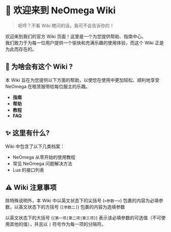 # 👋 欢迎来到 NeOmega Wiki

> 呃哼？不看 Wiki 瞎问的话，我可不会告诉你的！

欢迎来到我们的官方 Wiki 页面！这里是一个为您提供帮助、指南中心。<br>
我们致力于为每一位用户提供一个愉快和充满乐趣的使用体验，而这个 Wiki 正是为此而存在的。

## **🔨 为啥会有这个 Wiki \?**

本 Wiki 旨在为您提供以下方面的帮助，以使您在使用中更加轻松、顺利地享受 NeOmega 在租赁服带给每位服主的乐趣。

- **指南**
- **帮助**
- **教程**
- **FAQ**

## **✨ 这里有什么\?**

Wiki 中包含了以下几类档案：

- NeOmega 从零开始的使用教程
- 常见 NeOmega 问题解决方法
- Lua 的接口列表

## ⚠️ Wiki 注意事项

除特殊说明外，本 Wiki 中以英文状态下的尖括号 (`<参数一>`) 包裹的内容为必填参数，以英文状态下的方括号 (`[参数二]`) 包裹的内容为选填参数

以英文状态下的大括号 (`{第一项|第二项|第三项}`) 表示该必填参数的可选值（不可使用其他的值），并且以 `|` 符号作为每一项的分隔符。
